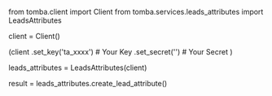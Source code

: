 from tomba.client import Client
from tomba.services.leads_attributes import LeadsAttributes

client = Client()

(client
  .set_key('ta_xxxx') # Your Key
  .set_secret('') # Your Secret
)

leads_attributes = LeadsAttributes(client)

result = leads_attributes.create_lead_attribute()
